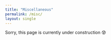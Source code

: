 ```yaml
---
title: "Miscellaneous"
permalink: /misc/
layout: single
---
```


Sorry, this page is currently under construction 😰